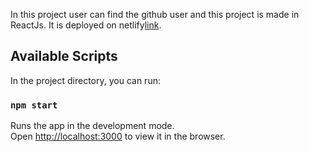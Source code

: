 In this project user can find the github user and this project is made in ReactJs.
It is deployed on netlify[link](https://unruffled-northcutt-678a7c.netlify.com).

## Available Scripts

In the project directory, you can run:

### `npm start`

Runs the app in the development mode.<br />
Open [http://localhost:3000](http://localhost:3000) to view it in the browser.

